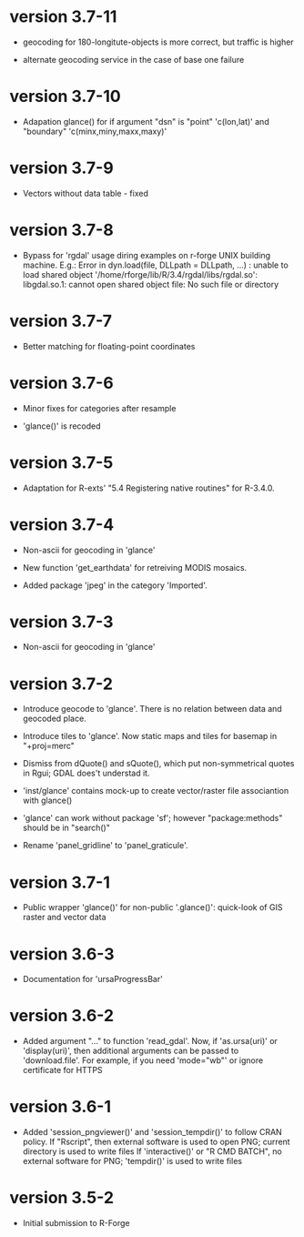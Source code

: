 # version 3.7-11

* geocoding for 180-longitute-objects is more correct, but traffic is higher

* alternate geocoding service in the case of base one failure

# version 3.7-10

* Adapation glance() for if argument "dsn" is "point" 'c(lon,lat)' and
  "boundary" 'c(minx,miny,maxx,maxy)'

# version 3.7-9

* Vectors without data table - fixed

# version 3.7-8

* Bypass for 'rgdal' usage diring examples on r-forge UNIX building machine.
  E.g.:
  Error in dyn.load(file, DLLpath = DLLpath, ...) : 
  unable to load shared object '/home/rforge/lib/R/3.4/rgdal/libs/rgdal.so':
  libgdal.so.1: cannot open shared object file: No such file or directory

# version 3.7-7

* Better matching for floating-point coordinates

# version 3.7-6

* Minor fixes for categories after resample

* 'glance()' is recoded

# version 3.7-5

* Adaptation for R-exts' "5.4 Registering native routines" for R-3.4.0.

# version 3.7-4

* Non-ascii for geocoding in 'glance'

* New function 'get_earthdata' for retreiving MODIS mosaics.

* Added package 'jpeg' in the category 'Imported'.

# version 3.7-3

* Non-ascii for geocoding in 'glance'

# version 3.7-2

* Introduce geocode to 'glance'. There is no relation between data and geocoded place.

* Introduce tiles to 'glance'. Now static maps and tiles for basemap in "+proj=merc"

* Dismiss from dQuote() and sQuote(), which put non-symmetrical quotes in Rgui;
   GDAL does't understad it.

* 'inst/glance' contains mock-up to create vector/raster file associantion with glance()

* 'glance' can work without package 'sf'; however "package:methods" should be in "search()"

* Rename 'panel_gridline' to 'panel_graticule'.

# version 3.7-1

* Public wrapper 'glance()' for non-public '.glance()':
     quick-look of GIS raster and vector data

# version 3.6-3

* Documentation for 'ursaProgressBar'

# version 3.6-2

* Added argument "..." to function 'read_gdal'.
      Now, if 'as.ursa(uri)' or 'display(uri)',
           then additional arguments can be passed to 'download.file'.
      For example, if you need 'mode="wb"' or ignore certificate for HTTPS

# version 3.6-1

* Added 'session_pngviewer()' and 'session_tempdir()' to follow CRAN policy.
     If "Rscript", then external software is used to open PNG;
        current directory is used to write files
     If 'interactive()' or "R CMD BATCH", no external software for PNG;
        'tempdir()' is used to write files

# version 3.5-2

* Initial submission to R-Forge
